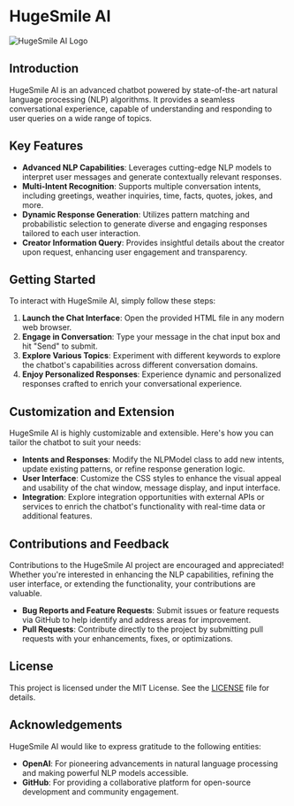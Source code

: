 # HugeSmile AI

![HugeSmile AI Logo]([https://scontent.fceb1-2.fna.fbcdn.net/v/t39.30808-6/429648125_418410317356446_5917264408724375089_n.jpg?_nc_cat=100&ccb=1-7&_nc_sid=5f2048&_nc_eui2=AeG_A-bR0DaQXzw31lTrqv8HUBHZbr4pweRQEdluvi[nB5MzXMRU-lWsLF8bWGTTCfbmi7Jdkc1StRQSe-O_uPF7h&_nc_ohc=oVIuMWkzsZ4Q7kNvgEiI8Lt&_nc_zt=23&_nc_ht=scontent.fceb1-2.fna&oh=00_AYDdabbzdj0nJpUXI_MOKOsDLnJhm_HyEsXmTi2ka5kwZA&oe=665BC3EB](https://free.facebook.com/photo.php?fbid=496619462868864&id=100075624436537&set=a.108075415056606&eav=AfaZ83wG_gNJEnkRzzguEDOA013ftJtMxkxIueUYyFxU32gPa2bJbOKSD0xeJL2tBuY&paipv=0)](https://free.facebook.com/photo.php?fbid=496619462868864&id=100075624436537&set=a.108075415056606&eav=AfaZ83wG_gNJEnkRzzguEDOA013ftJtMxkxIueUYyFxU32gPa2bJbOKSD0xeJL2tBuY&paipv=0))

## Introduction

HugeSmile AI is an advanced chatbot powered by state-of-the-art natural language processing (NLP) algorithms. It provides a seamless conversational experience, capable of understanding and responding to user queries on a wide range of topics.

## Key Features

- **Advanced NLP Capabilities**: Leverages cutting-edge NLP models to interpret user messages and generate contextually relevant responses.
- **Multi-Intent Recognition**: Supports multiple conversation intents, including greetings, weather inquiries, time, facts, quotes, jokes, and more.
- **Dynamic Response Generation**: Utilizes pattern matching and probabilistic selection to generate diverse and engaging responses tailored to each user interaction.
- **Creator Information Query**: Provides insightful details about the creator upon request, enhancing user engagement and transparency.

## Getting Started

To interact with HugeSmile AI, simply follow these steps:

1. **Launch the Chat Interface**: Open the provided HTML file in any modern web browser.
2. **Engage in Conversation**: Type your message in the chat input box and hit "Send" to submit.
3. **Explore Various Topics**: Experiment with different keywords to explore the chatbot's capabilities across different conversation domains.
4. **Enjoy Personalized Responses**: Experience dynamic and personalized responses crafted to enrich your conversational experience.

## Customization and Extension

HugeSmile AI is highly customizable and extensible. Here's how you can tailor the chatbot to suit your needs:

- **Intents and Responses**: Modify the NLPModel class to add new intents, update existing patterns, or refine response generation logic.
- **User Interface**: Customize the CSS styles to enhance the visual appeal and usability of the chat window, message display, and input interface.
- **Integration**: Explore integration opportunities with external APIs or services to enrich the chatbot's functionality with real-time data or additional features.

## Contributions and Feedback

Contributions to the HugeSmile AI project are encouraged and appreciated! Whether you're interested in enhancing the NLP capabilities, refining the user interface, or extending the functionality, your contributions are valuable.

- **Bug Reports and Feature Requests**: Submit issues or feature requests via GitHub to help identify and address areas for improvement.
- **Pull Requests**: Contribute directly to the project by submitting pull requests with your enhancements, fixes, or optimizations.

## License

This project is licensed under the MIT License. See the [LICENSE](LICENSE) file for details.

## Acknowledgements

HugeSmile AI would like to express gratitude to the following entities:

- **OpenAI**: For pioneering advancements in natural language processing and making powerful NLP models accessible.
- **GitHub**: For providing a collaborative platform for open-source development and community engagement.
